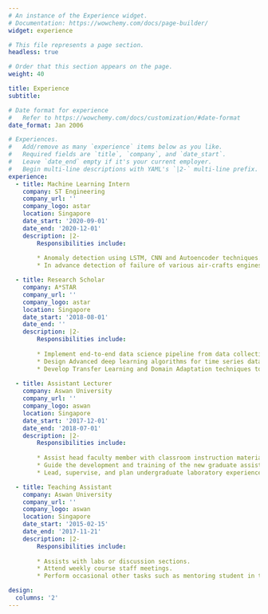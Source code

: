 ```yaml
---
# An instance of the Experience widget.
# Documentation: https://wowchemy.com/docs/page-builder/
widget: experience

# This file represents a page section.
headless: true

# Order that this section appears on the page.
weight: 40

title: Experience
subtitle:

# Date format for experience
#   Refer to https://wowchemy.com/docs/customization/#date-format
date_format: Jan 2006

# Experiences.
#   Add/remove as many `experience` items below as you like.
#   Required fields are `title`, `company`, and `date_start`.
#   Leave `date_end` empty if it's your current employer.
#   Begin multi-line descriptions with YAML's `|2-` multi-line prefix.
experience:
  - title: Machine Learning Intern
    company: ST Engineering
    company_url: ''
    company_logo: astar
    location: Singapore
    date_start: '2020-09-01'
    date_end: '2020-12-01'
    description: |2-
        Responsibilities include:
        
        * Anomaly detection using LSTM, CNN and Autoencoder techniques. I have provided an improved arsenal to tackle future component Predictive Maintenance projects.
        * In advance detection of failure of various air-crafts engines using automatic feature extraction.

  - title: Research Scholar
    company: A*STAR
    company_url: ''
    company_logo: astar
    location: Singapore
    date_start: '2018-08-01'
    date_end: ''
    description: |2-
        Responsibilities include:
        
        * Implement end-to-end data science pipeline from data collection to machine learning model deployment for predictive maintenance tasks such as Anomaly detection, Fault Diagnosis, and Fault Prognosis
        * Design Advanced deep learning algorithms for time series data.
        * Develop Transfer Learning and Domain Adaptation techniques to address the challenges of real-world predictive maintenance.
        
  - title: Assistant Lecturer
    company: Aswan University
    company_url: ''
    company_logo: aswan
    location: Singapore
    date_start: '2017-12-01'
    date_end: '2018-07-01'
    description: |2-
        Responsibilities include:
        
        * Assist head faculty member with classroom instruction material, exams, and record keeping
        * Guide the development and training of the new graduate assistants
        * Lead, supervise, and plan undergraduate laboratory experience

  - title: Teaching Assistant 
    company: Aswan University
    company_url: ''
    company_logo: aswan
    location: Singapore
    date_start: '2015-02-15'
    date_end: '2017-11-21'
    description: |2-
        Responsibilities include:
        
        * Assists with labs or discussion sections.
        * Attend weekly course staff meetings.
        * Perform occasional other tasks such as mentoring student in the E-learning.

design:
  columns: '2'
---
```

